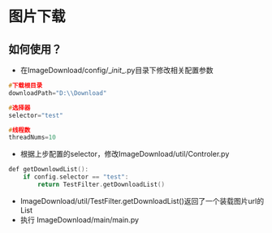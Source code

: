 # 图片下载
## 如何使用？

* 在ImageDownload/config/\__init__.py目录下修改相关配置参数

```c
#下载根目录
downloadPath="D:\\Download"

#选择器
selector="test"

#线程数
threadNums=10
```
* 根据上步配置的selector，修改ImageDownload/util/Controler.py

```c
def getDownlowdList():
    if config.selector == "test":
        return TestFilter.getDownloadList()
```

* ImageDownload/util/TestFilter.getDownloadList()返回了一个装载图片url的List
* 执行 ImageDownload/main/main.py